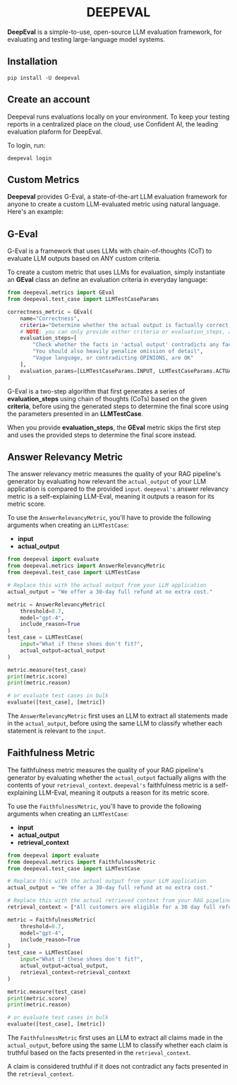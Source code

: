 <p align="center">
    <h1 align="center">DEEPEVAL</h1> 
</p>

**DeepEval** is a simple-to-use, open-source LLM evaluation framework, for evaluating and testing large-language model systems.

## Installation

```
pip install -U deepeval
```

## Create an account

Deepeval runs evaluations locally on your environment. To keep your testing reports in a centralized place on the cloud, use Confident AI, the leading evaluation plaform for DeepEval.

To login, run:

```
deepeval login
```

## Custom Metrics

**Deepeval** provides G-Eval, a state-of-the-art LLM evaluation framework for anyone to create a custom LLM-evaluated metric using natural language. Here's an example:


## G-Eval

G-Eval is a framework that uses LLMs with chain-of-thoughts (CoT) to evaluate LLM outputs based on ANY custom criteria.

To create a custom metric that uses LLMs for evaluation, simply instantiate an **GEval** class an define an evaluation criteria in everyday language:

```python
from deepeval.metrics import GEval
from deepeval.test_case import LLMTestCaseParams

correctness_metric = GEval(
    name="Correctness",
    criteria="Determine whether the actual output is factually correct based on the expected output.",
    # NOTE: you can only provide either criteria or evaluation_steps, and not both
    evaluation_steps=[
        "Check whether the facts in 'actual output' contradicts any facts in 'expected output'",
        "You should also heavily penalize omission of detail",
        "Vague language, or contradicting OPINIONS, are OK"
    ],
    evaluation_params=[LLMTestCaseParams.INPUT, LLMTestCaseParams.ACTUAL_OUTPUT, LLMTestCaseParams.EXPECTED_OUTPUT],
)
```

G-Eval is a two-step algorithm that first generates a series of **evaluation_steps** using chain of thoughts (CoTs) based on the given **criteria**, before using the generated steps to determine the final score using the parameters presented in an **LLMTestCase**.

When you provide **evaluation_steps**, the **GEval** metric skips the first step and uses the provided steps to determine the final score instead.

## Answer Relevancy Metric

The answer relevancy metric measures the quality of your RAG pipeline's generator by evaluating how relevant the `actual_output` of your LLM application is compared to the provided `input`. `deepeval's` answer relevancy metric is a self-explaining LLM-Eval, meaning it outputs a reason for its metric score.

To use the `AnswerRelevancyMetric`, you'll have to provide the following arguments when creating an `LLMTestCase`:

- **input**
- **actual_output**

```python
from deepeval import evaluate
from deepeval.metrics import AnswerRelevancyMetric
from deepeval.test_case import LLMTestCase

# Replace this with the actual output from your LLM application
actual_output = "We offer a 30-day full refund at no extra cost."

metric = AnswerRelevancyMetric(
    threshold=0.7,
    model="gpt-4",
    include_reason=True
)
test_case = LLMTestCase(
    input="What if these shoes don't fit?",
    actual_output=actual_output
)

metric.measure(test_case)
print(metric.score)
print(metric.reason)

# or evaluate test cases in bulk
evaluate([test_case], [metric])
```

The `AnswerRelevancyMetric` first uses an LLM to extract all statements made in the `actual_output`, before using the same LLM to classify whether each statement is relevant to the `input`.

## Faithfulness Metric

The faithfulness metric measures the quality of your RAG pipeline's generator by evaluating whether the `actual_output` factually aligns with the contents of your `retrieval_context`. `deepeval's` faithfulness metric is a self-explaining LLM-Eval, meaning it outputs a reason for its metric score.

To use the `FaithfulnessMetric`, you'll have to provide the following arguments when creating an `LLMTestCase`:

- **input**
- **actual_output**
- **retrieval_context**

```python
from deepeval import evaluate
from deepeval.metrics import FaithfulnessMetric
from deepeval.test_case import LLMTestCase

# Replace this with the actual output from your LLM application
actual_output = "We offer a 30-day full refund at no extra cost."

# Replace this with the actual retrieved context from your RAG pipeline
retrieval_context = ["All customers are eligible for a 30 day full refund at no extra cost."]

metric = FaithfulnessMetric(
    threshold=0.7,
    model="gpt-4",
    include_reason=True
)
test_case = LLMTestCase(
    input="What if these shoes don't fit?",
    actual_output=actual_output,
    retrieval_context=retrieval_context
)

metric.measure(test_case)
print(metric.score)
print(metric.reason)

# or evaluate test cases in bulk
evaluate([test_case], [metric])
```

The `FaithfulnessMetric` first uses an LLM to extract all claims made in the `actual_output`, before using the same LLM to classify whether each claim is truthful based on the facts presented in the `retrieval_context`.

A claim is considered truthful if it does not contradict any facts presented in the `retrieval_context`.
